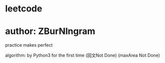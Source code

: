 # leetcode
# author: ZBurNIngram
practice makes perfect

algorithm:
	by Python3 for the first time 
	(回文Not Done)
	(maxArea Not Done)
